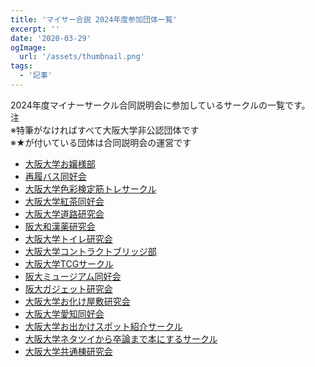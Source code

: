 ```yaml
---
title: 'マイサー合説 2024年度参加団体一覧'
excerpt: ''
date: '2020-03-29'
ogImage:
  url: '/assets/thumbnail.png'
tags:
  - '記事'
---
```

2024年度マイナーサークル合同説明会に参加しているサークルの一覧です。  
注  
※特筆がなければすべて大阪大学非公認団体です  
※★が付いている団体は合同説明会の運営です  
- [大阪大学お嬢様部](/circles/015)
- [再履バス同好会](/circles/005)
- [大阪大学色彩検定筋トレサークル](/circles/017)
- [大阪大学紅茶同好会](/circles/016)
- [大阪大学道路研究会](/circles/013)
- [阪大和漢薬研究会](/circles/002)
- [大阪大学トイレ研究会](/circles/004)
- [大阪大学コントラクトブリッジ部](/circles/001)
- [大阪大学TCGサークル](/circles/021)
- [阪大ミュージアム同好会](/circles/027)
- [阪大ガジェット研究会](/circles/020)
- [大阪大学お化け屋敷研究会](/circles/018)
- [大阪大学愛知同好会](/circles/026)
- [大阪大学お出かけスポット紹介サークル](/circles/028)
- [大阪大学ネタツイから卒論まで本にするサークル](/circles/025)
- [大阪大学共通棟研究会](/circles/029)